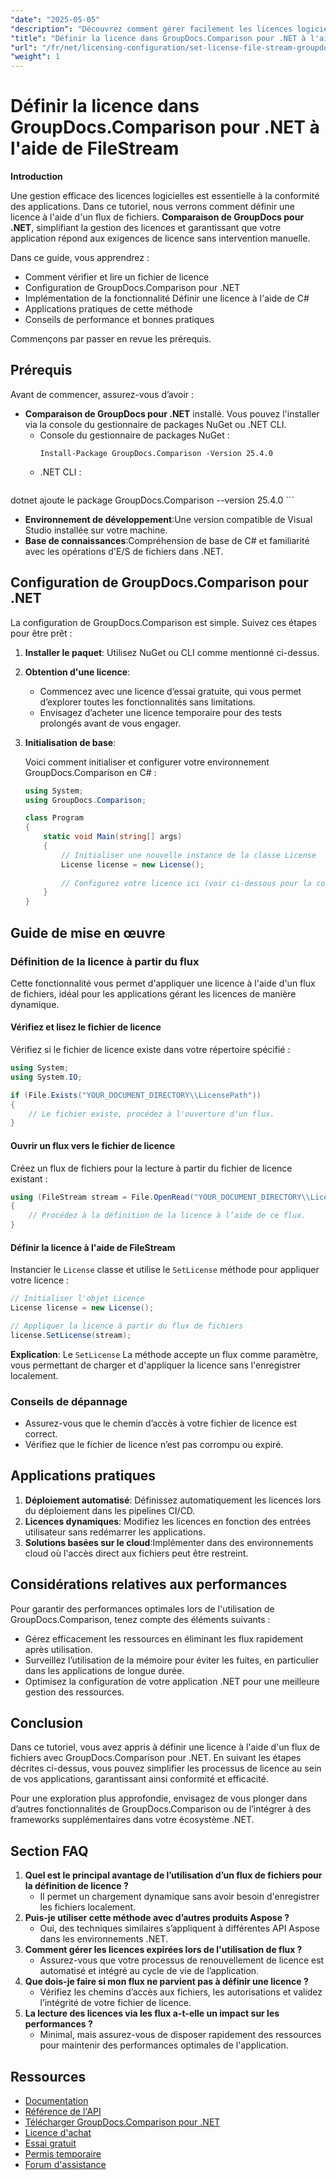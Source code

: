 ```yaml
---
"date": "2025-05-05"
"description": "Découvrez comment gérer facilement les licences logicielles avec GroupDocs.Comparison pour .NET à l'aide de flux de fichiers. Ce guide fournit des exemples de code et des bonnes pratiques."
"title": "Définir la licence dans GroupDocs.Comparison pour .NET à l'aide de FileStream"
"url": "/fr/net/licensing-configuration/set-license-file-stream-groupdocs-comparison-dotnet/"
"weight": 1
---
```


# Définir la licence dans GroupDocs.Comparison pour .NET à l'aide de FileStream

**Introduction**

Une gestion efficace des licences logicielles est essentielle à la conformité des applications. Dans ce tutoriel, nous verrons comment définir une licence à l'aide d'un flux de fichiers. **Comparaison de GroupDocs pour .NET**, simplifiant la gestion des licences et garantissant que votre application répond aux exigences de licence sans intervention manuelle.

Dans ce guide, vous apprendrez :
- Comment vérifier et lire un fichier de licence
- Configuration de GroupDocs.Comparison pour .NET
- Implémentation de la fonctionnalité Définir une licence à l'aide de C#
- Applications pratiques de cette méthode
- Conseils de performance et bonnes pratiques

Commençons par passer en revue les prérequis.

## Prérequis

Avant de commencer, assurez-vous d’avoir :
- **Comparaison de GroupDocs pour .NET** installé. Vous pouvez l'installer via la console du gestionnaire de packages NuGet ou .NET CLI.
  - Console du gestionnaire de packages NuGet :
    ```shell
    Install-Package GroupDocs.Comparison -Version 25.4.0
    ```
  - .NET CLI :
    ```bash
dotnet ajoute le package GroupDocs.Comparison --version 25.4.0
    ```
- **Environnement de développement**:Une version compatible de Visual Studio installée sur votre machine.
- **Base de connaissances**:Compréhension de base de C# et familiarité avec les opérations d'E/S de fichiers dans .NET.

## Configuration de GroupDocs.Comparison pour .NET

La configuration de GroupDocs.Comparison est simple. Suivez ces étapes pour être prêt :

1. **Installer le paquet**: Utilisez NuGet ou CLI comme mentionné ci-dessus.
2. **Obtention d'une licence**:
   - Commencez avec une licence d’essai gratuite, qui vous permet d’explorer toutes les fonctionnalités sans limitations.
   - Envisagez d’acheter une licence temporaire pour des tests prolongés avant de vous engager.
3. **Initialisation de base**:

    Voici comment initialiser et configurer votre environnement GroupDocs.Comparison en C# :

    ```csharp
    using System;
    using GroupDocs.Comparison;

    class Program
    {
        static void Main(string[] args)
        {
            // Initialiser une nouvelle instance de la classe License
            License license = new License();
            
            // Configurez votre licence ici (voir ci-dessous pour la configurer à partir du flux)
        }
    }
    ```

## Guide de mise en œuvre

### Définition de la licence à partir du flux

Cette fonctionnalité vous permet d'appliquer une licence à l'aide d'un flux de fichiers, idéal pour les applications gérant les licences de manière dynamique.

#### Vérifiez et lisez le fichier de licence

Vérifiez si le fichier de licence existe dans votre répertoire spécifié :

```csharp
using System;
using System.IO;

if (File.Exists("YOUR_DOCUMENT_DIRECTORY\\LicensePath"))
{
    // Le fichier existe, procédez à l'ouverture d'un flux.
}
```

#### Ouvrir un flux vers le fichier de licence

Créez un flux de fichiers pour la lecture à partir du fichier de licence existant :

```csharp
using (FileStream stream = File.OpenRead("YOUR_DOCUMENT_DIRECTORY\\LicensePath"))
{
    // Procédez à la définition de la licence à l’aide de ce flux.
}
```

#### Définir la licence à l'aide de FileStream

Instancier le `License` classe et utilise le `SetLicense` méthode pour appliquer votre licence :

```csharp
// Initialiser l'objet Licence
License license = new License();

// Appliquer la licence à partir du flux de fichiers
license.SetLicense(stream);
```

**Explication**: Le `SetLicense` La méthode accepte un flux comme paramètre, vous permettant de charger et d'appliquer la licence sans l'enregistrer localement.

### Conseils de dépannage

- Assurez-vous que le chemin d’accès à votre fichier de licence est correct.
- Vérifiez que le fichier de licence n’est pas corrompu ou expiré.

## Applications pratiques

1. **Déploiement automatisé**: Définissez automatiquement les licences lors du déploiement dans les pipelines CI/CD.
2. **Licences dynamiques**: Modifiez les licences en fonction des entrées utilisateur sans redémarrer les applications.
3. **Solutions basées sur le cloud**:Implémenter dans des environnements cloud où l'accès direct aux fichiers peut être restreint.

## Considérations relatives aux performances

Pour garantir des performances optimales lors de l'utilisation de GroupDocs.Comparison, tenez compte des éléments suivants :
- Gérez efficacement les ressources en éliminant les flux rapidement après utilisation.
- Surveillez l’utilisation de la mémoire pour éviter les fuites, en particulier dans les applications de longue durée.
- Optimisez la configuration de votre application .NET pour une meilleure gestion des ressources.

## Conclusion

Dans ce tutoriel, vous avez appris à définir une licence à l'aide d'un flux de fichiers avec GroupDocs.Comparison pour .NET. En suivant les étapes décrites ci-dessus, vous pouvez simplifier les processus de licence au sein de vos applications, garantissant ainsi conformité et efficacité.

Pour une exploration plus approfondie, envisagez de vous plonger dans d’autres fonctionnalités de GroupDocs.Comparison ou de l’intégrer à des frameworks supplémentaires dans votre écosystème .NET.

## Section FAQ

1. **Quel est le principal avantage de l’utilisation d’un flux de fichiers pour la définition de licence ?**
   - Il permet un chargement dynamique sans avoir besoin d'enregistrer les fichiers localement.
2. **Puis-je utiliser cette méthode avec d’autres produits Aspose ?**
   - Oui, des techniques similaires s’appliquent à différentes API Aspose dans les environnements .NET.
3. **Comment gérer les licences expirées lors de l'utilisation de flux ?**
   - Assurez-vous que votre processus de renouvellement de licence est automatisé et intégré au cycle de vie de l’application.
4. **Que dois-je faire si mon flux ne parvient pas à définir une licence ?**
   - Vérifiez les chemins d’accès aux fichiers, les autorisations et validez l’intégrité de votre fichier de licence.
5. **La lecture des licences via les flux a-t-elle un impact sur les performances ?**
   - Minimal, mais assurez-vous de disposer rapidement des ressources pour maintenir des performances optimales de l'application.

## Ressources

- [Documentation](https://docs.groupdocs.com/comparison/net/)
- [Référence de l'API](https://reference.groupdocs.com/comparison/net/)
- [Télécharger GroupDocs.Comparison pour .NET](https://releases.groupdocs.com/comparison/net/)
- [Licence d'achat](https://purchase.groupdocs.com/buy)
- [Essai gratuit](https://releases.groupdocs.com/comparison/net/)
- [Permis temporaire](https://purchase.groupdocs.com/temporary-license/)
- [Forum d'assistance](https://forum.groupdocs.com/c/comparison/)